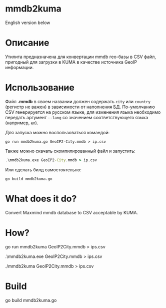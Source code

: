 # mmdb2kuma

English version below

# Описание

Утилита предназначена для конвертации mmdb гео-базы в CSV файл, пригодный для загрузки в KUMA в качестве источника GeoIP информации.

# Использование

Файл __.mmdb__ в своем названии должен содержать `city` или `country` (регистр не важен) в зависимости от наполнения БД. По-умолчанию CSV генерируется на русском языке, для изменения языка необходимо передать аргумент `--lang` со значением соответствующего языка (например, `en`).

Для запуска можно воспользоваться командой:

```
go run mmdb2kuma.go GeoIP2-City.mmdb > ip.csv
```

Также можно скачать скомпилированный файл и запустить:

```cmd
.\mmdb2kuma.exe GeoIP2-City.mmdb > ip.csv
```

Или сделать билд самостоятельно:
```
go build mmdb2kuma.go
```

# What does it do?

Convert Maxmind mmdb database to CSV acceptable by KUMA.

# How?

go run mmdb2kuma GeoIP2City.mmdb > ips.csv

.\mmdb2kuma.exe GeoIP2City.mmdb > ips.csv

./mmdb2kuma GeoIP2City.mmdb > ips.csv

# Build

go build mmdb2kuma.go
